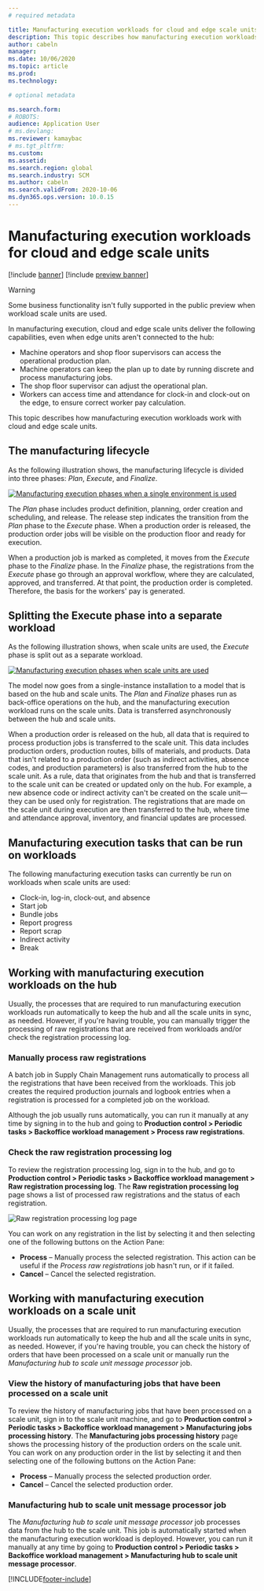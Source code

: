 ```yaml
---
# required metadata

title: Manufacturing execution workloads for cloud and edge scale units
description: This topic describes how manufacturing execution workloads work with cloud and edge scale units.
author: cabeln
manager: 
ms.date: 10/06/2020
ms.topic: article
ms.prod: 
ms.technology: 

# optional metadata

ms.search.form:
# ROBOTS: 
audience: Application User
# ms.devlang: 
ms.reviewer: kamaybac
# ms.tgt_pltfrm: 
ms.custom: 
ms.assetid:
ms.search.region: global
ms.search.industry: SCM
ms.author: cabeln
ms.search.validFrom: 2020-10-06
ms.dyn365.ops.version: 10.0.15
---
```


# Manufacturing execution workloads for cloud and edge scale units

[!include [banner](../includes/banner.md)]
[!include [preview banner](../includes/preview-banner.md)]

> [!WARNING]
> Some business functionality isn't fully supported in the public preview when workload scale units are used.

In manufacturing execution, cloud and edge scale units deliver the following capabilities, even when edge units aren't connected to the hub:

- Machine operators and shop floor supervisors can access the operational production plan.
- Machine operators can keep the plan up to date by running discrete and process manufacturing jobs.
- The shop floor supervisor can adjust the operational plan.
- Workers can access time and attendance for clock-in and clock-out on the edge, to ensure correct worker pay calculation.

This topic describes how manufacturing execution workloads work with cloud and edge scale units.

## The manufacturing lifecycle

As the following illustration shows, the manufacturing lifecycle is divided into three phases: *Plan*, *Execute*, and *Finalize*.

[![Manufacturing execution phases when a single environment is used](media/mes-phases.png "Manufacturing execution phases when a single environment is used")](media/mes-phases-large.png)

The _Plan_ phase includes product definition, planning, order creation and scheduling, and release. The release step indicates the transition from the _Plan_ phase to the _Execute_ phase. When a production order is released, the production order jobs will be visible on the production floor and ready for execution.

When a production job is marked as completed, it moves from the _Execute_ phase to the _Finalize_ phase. In the _Finalize_ phase, the registrations from the *Execute* phase go through an approval workflow, where they are calculated, approved, and transferred. At that point, the production order is completed. Therefore, the basis for the workers' pay is generated.

## Splitting the Execute phase into a separate workload

As the following illustration shows, when scale units are used, the _Execute_ phase is split out as a separate workload.

[![Manufacturing execution phases when scale units are used](media/mes-phases-workloads.png "Manufacturing execution phases when scale units are used")](media/mes-phases-workloads-large.png)

The model now goes from a single-instance installation to a model that is based on the hub and scale units. The _Plan_ and _Finalize_ phases run as back-office operations on the hub, and the manufacturing execution workload runs on the scale units. Data is transferred asynchronously between the hub and scale units.

When a production order is released on the hub, all data that is required to process production jobs is transferred to the scale unit. This data includes production orders, production routes, bills of materials, and products. Data that isn't related to a production order (such as indirect activities, absence codes, and production parameters) is also transferred from the hub to the scale unit. As a rule, data that originates from the hub and that is transferred to the scale unit can be created or updated only on the hub. For example, a new absence code or indirect activity can't be created on the scale unit&mdash;they can be used only for registration. The registrations that are made on the scale unit during execution are then transferred to the hub, where time and attendance approval, inventory, and financial updates are processed.

## Manufacturing execution tasks that can be run on workloads

The following manufacturing execution tasks can currently be run on workloads when scale units are used:

- Clock-in, log-in, clock-out, and absence
- Start job
- Bundle jobs
- Report progress
- Report scrap
- Indirect activity
- Break

## Working with manufacturing execution workloads on the hub

Usually, the processes that are required to run manufacturing execution workloads run automatically to keep the hub and all the scale units in sync, as needed. However, if you're having trouble, you can manually trigger the processing of raw registrations that are received from workloads and/or check the registration processing log.

### Manually process raw registrations

A batch job in Supply Chain Management runs automatically to process all the registrations that have been received from the workloads. This job creates the required production journals and logbook entries when a registration is processed for a completed job on the workload.

Although the job usually runs automatically, you can run it manually at any time by signing in to the hub and going to **Production control \> Periodic tasks \> Backoffice workload management \> Process raw registrations**.

### Check the raw registration processing log

To review the registration processing log, sign in to the hub, and go to **Production control \> Periodic tasks \> Backoffice workload management \> Raw registration processing log**. The **Raw registration processing log** page shows a list of processed raw registrations and the status of each registration.

![Raw registration processing log page](media/mes-processing-log.png "Raw registration processing log page")

You can work on any registration in the list by selecting it and then selecting one of the following buttons on the Action Pane:

- **Process** – Manually process the selected registration. This action can be useful if the _Process raw registrations_ job hasn't run, or if it failed.
- **Cancel** – Cancel the selected registration.

## Working with manufacturing execution workloads on a scale unit

Usually, the processes that are required to run manufacturing execution workloads run automatically to keep the hub and all the scale units in sync, as needed. However, if you're having trouble, you can check the history of orders that have been processed on a scale unit or manually run the _Manufacturing hub to scale unit message processor_ job.

### View the history of manufacturing jobs that have been processed on a scale unit

To review the history of manufacturing jobs that have been processed on a scale unit, sign in to the scale unit machine, and go to **Production control \> Periodic tasks \> Backoffice workload management \> Manufacturing jobs processing history**. The **Manufacturing jobs processing history** page shows the processing history of the production orders on the scale unit. You can work on any production order in the list by selecting it and then selecting one of the following buttons on the Action Pane:

- **Process** – Manually process the selected production order.
- **Cancel** – Cancel the selected production order.

### Manufacturing hub to scale unit message processor job

The _Manufacturing hub to scale unit message processor_ job processes data from the hub to the scale unit. This job is automatically started when the manufacturing execution workload is deployed. However, you can run it manually at any time by going to **Production control \> Periodic tasks \> Backoffice workload management \> Manufacturing hub to scale unit message processor**.


[!INCLUDE[footer-include](../../includes/footer-banner.md)]